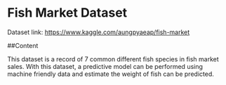 # Fish Market Dataset


Dataset link: https://www.kaggle.com/aungpyaeap/fish-market

##Content

This dataset is a record of 7 common different fish species in fish market sales.
With this dataset, a predictive model can be performed using machine friendly data and estimate the weight of fish can be predicted.
